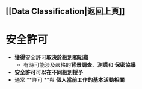 ## [[Data Classification|返回上頁]]
# 安全許可
- **獲得**安全許可**取決於級別和組織**
	- 有時可能涉及嚴格的**背景調查**、**測謊**和 **保密協議**
- **安全許可可以在不同級別授予**
- 通常 **許可 **與 **個人當前工作的基本活動相關** 
